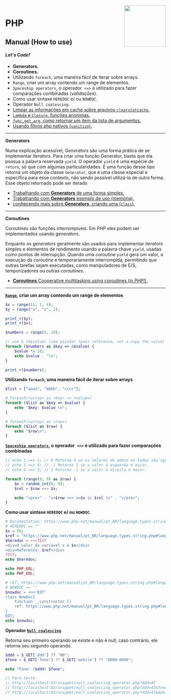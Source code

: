 <img src="https://i.ibb.co/M6nBBb0/mascote.png" align="right" width="130">

# PHP

## Manual (How to use)

#### _Let's Code!_

- **Generators.**
- **Coroutines.**
- Utilizando `foreach`, uma maneira fácil de iterar sobre arrays.
- `Range`, criar um array contendo um range de elementos.
- `Spaceship operators`, o operador` <=>` é utilizado para fazer comparações combinadas (_validações_).
- Como usar sintaxe `HEREDOC` e/ ou `NOWDOC`.
- Operador `Null coalescing`.
- [Limpar as informações em cache sobre arquivos `clearstatcache`.](https://github.com/JoseMateusCamargo/php/blob/main/how-to-use/clearstatcache.php)
- [`Lambda` e `Closure`, funções anonimas.](https://github.com/JoseMateusCamargo/php/blob/main/how-to-use/lambda_closure.php)
- [`func_get_arg`, como retornar um item da lista de argumentos.](https://github.com/JoseMateusCamargo/php/blob/main/how-to-use/func_get_arg.php)
- [Usando filtros php nativos (`sanitize`).](https://github.com/JoseMateusCamargo/php/blob/main/how-to-use/sanitize.php)

---

**Generators**

Numa explicação acessível, _Generators_ são uma forma prática de se implementar _Iterators_. Para criar uma função
Generator, basta que ela possua a palavra reservada `yield`. O operador `yield` é uma espécie de `return`, só que com
algumas particularidades. E uma função desse tipo retorna um objeto da classe `Generator`, que é uma classe especial e
específica para esse contexto, não sendo possível utilizá-la de outra forma. Esse objeto retornado pode ser iterado

* [Trabalhando com <b>Generators</b> de uma forma simples.](https://github.com/JoseMateusCamargo/php/tree/main/generators/generators_example.php)
* [Trabalhando com <b>Generators</b> exemplo de uso (memória).](https://github.com/JoseMateusCamargo/php/tree/main/generators/generators_example_2.php)
* [conhecendo mais sobre <b>Generators</b>, criando uma (`class`).](https://github.com/JoseMateusCamargo/php/tree/main/generators)

---

**Coroutines**

Coroutines são funções interrompíveis. Em PHP eles podem ser implementados usando _generators_.

Enquanto os _generators_ geralmente são usados para implementar _iterators_ simples e elementos de rendimento usando a
palavra chave `yield`, usadas como pontos de interrupção. Quando uma coroutine `yield` gera um valor, a execução da
_coroutine_ é temporariamente interrompida, permitindo que outras tarefas sejam executadas, como manipuladores de E/S,
temporizadores ou outras _coroutines_.

* [<b>Coroutines</b> Cooperative multitasking using coroutines (in PHP!).](https://github.com/JoseMateusCamargo/php/tree/main/coroutine)

---

**[`Range`](https://www.php.net/manual/en/function.range.php), criar um array contendo um range de elementos**

```PHP
$x = range(11, 1, 4);
$y = range("a", "z", 2);

print_r($y);
print_r($x);

$numbers = range(5, 10);

// use & (&$value) like pointer (pass reference, not a copy the value)
foreach ($numbers as $key => &$value) {
    $value *= 10;
    echo $value . "\n";
}

print_r($numbers);
```

**Utilizando `foreach`, uma maneira fácil de iterar sobre arrays**

```PHP
$list = ["aaaa", "bbbb", "cccc"];

# foreach(<array> as <key> => <value>)
foreach ($list as $key => $value) {
    echo "$key: $value \n";
}

# foreach(<array> as <row>)
foreach ($list as $row) {
    echo "$row\n";
}
```

**[`Spaceship operators`](https://www.php.net/manual/en/language.operators.comparison.php), o operador` <=>` é utilizado
para fazer comparações combinadas**

```PHP 
// echo 1 <=> 1; // 0 Retorna 0 se os valores de ambos os lados são iguais
// echo 3 <=> 4; // -1 Retorna 1 se o valor à esquerda é maior.
// echo 4 <=> 3; // 1 Retorna -1 se o valor à direita é maior.

foreach (range(0, 9) as $row) {
    $x = random_int(0, 9);
    $rel = $row <=> $x;

    echo "<pre>" . "v=$row <=> x=$x is $rel \n" . "</pre>";
}
```

**Como usar sintaxe `HEREDOC` e/ ou `NOWDOC`.**

```PHP
# Documentation: https://www.php.net/manual/pt_BR/language.types.string.php#language.types.string.syntax.heredoc
# HEREDOC == ""
$x = 50;
$ref = "https://www.php.net/manual/pt_BR/language.types.string.php#language.types.string.syntax.heredoc";
$heredoc = <<<TEST
<div>O valor da variavel x é $x</div>
<div>Reference: $ref</div>
TEST;
echo $heredoc;

echo PHP_EOL;
echo PHP_EOL;

# ref: https://www.php.net/manual/pt_BR/language.types.string.php#language.types.string.syntax.nowdoc
# NOWDOC == ''
$nowdoc = <<<'EOT'
class NowDoc{
    function __constructor ()
    ref: https://www.php.net/manual/pt_BR/language.types.string.php#language.types.string.syntax.nowdoc
}
EOT;
echo $nowdoc;
```

**Operador [`Null coalescing`](https://www.php.net/manual/en/migration70.new-features.php)**

Retorna seu primeiro operando se existe e não é null, caso contrário, ele retorna seu segundo operando.

```PHP 
$ddd = $_GET['ddd'] ?? "00";
$fone = $_GET['fone'] ?? $_GET['mobile'] ?? "0000-0000";

echo "Fone: ($ddd) $fone";

// Para teste
// http://localhost:83/snippet/null_coalescing_operator.php?ddd=47
// http://localhost:83/snippet/null_coalescing_operator.php?ddd=47&fone=1234-5678
// http://localhost:83/snippet/null_coalescing_operator.php?ddd=47&mobile=1234-5678
```